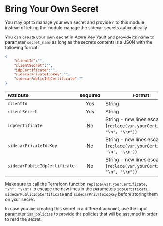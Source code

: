 # Bring Your Own Secret

You may opt to manage your own secret and provide it to this module instead of
letting the module manage the sidecar secrets automatically.

You can create your own secret in Azure Key Vault and provide its name
to parameter `secret_name` as long as the secrets contents is a JSON
with the following format:

```JSON
{
    "clientId":"",
    "clientSecret":"",
    "idpCertificate":"",
    "sidecarPrivateIdpKey":"",
    "sidecarPublicIdpCertificate":""
}
```

| Attribute                     | Required | Format |
| :---------------------------- | :------: | ------ |
| `clientId`                    | Yes      | String |
| `clientSecret`                | Yes      | String |
| `idpCertificate`              | No       | String - new lines escaped (`replace(var.yourCertificate, "\n", "\\n")`) |
| `sidecarPrivateIdpKey`        | No       | String - new lines escaped (`replace(var.yourCertificate, "\n", "\\n")`) |
| `sidecarPublicIdpCertificate` | No       | String - new lines escaped (`replace(var.yourCertificate, "\n", "\\n")`) |

Make sure to call the Terraform function `replace(var.yourCertificate, "\n", "\\n")`
to escape the new lines in the parameters `idpCertificate`,
`sidecarPublicIdpCertificate` and `sidecarPrivateIdpKey` before storing them on
your secret.

In case you are creating this secret in a different account, use the input
parameter `iam_policies` to provide the policies that will be
assumed in order to read the secret.
